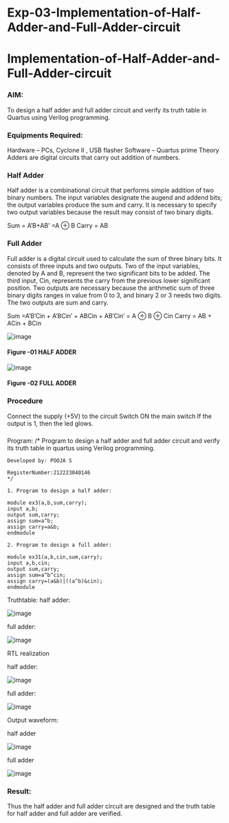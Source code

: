# Exp-03-Implementation-of-Half-Adder-and-Full-Adder-circuit

# Implementation-of-Half-Adder-and-Full-Adder-circuit
### AIM:
To design a half adder and full adder circuit and verify its truth table in Quartus using Verilog programming.

### Equipments Required:
Hardware – PCs, Cyclone II , USB flasher
Software – Quartus prime
Theory
Adders are digital circuits that carry out addition of numbers.

### Half Adder
Half adder is a combinational circuit that performs simple addition of two binary numbers. The input variables designate the augend and addend bits; the output variables produce the sum and carry. It is necessary to specify two output variables because the result may consist of two binary digits.

Sum = A’B+AB’ =A ⊕ B Carry = AB

### Full Adder
Full adder is a digital circuit used to calculate the sum of three binary bits. It consists of three inputs and two outputs. Two of the input variables, denoted by A and B, represent the two significant bits to be added. The third input, Cin, represents the carry from the previous lower significant position. Two outputs are necessary because the arithmetic sum of three binary digits ranges in value from 0 to 3, and binary 2 or 3 needs two digits. The two outputs are sum and carry.

Sum =A’B’Cin + A’BCin’ + ABCin + AB’Cin’ = A ⊕ B ⊕ Cin Carry = AB + ACin + BCin

 ![image](https://user-images.githubusercontent.com/36288975/163552156-a13e5a56-c638-4110-97d9-8896907c8d25.png)

#### Figure -01 HALF ADDER 


![image](https://user-images.githubusercontent.com/36288975/163552057-b3547877-6d07-45b4-b7e0-bcfebfad9e1d.png)

#### Figure -02 FULL ADDER 

### Procedure

Connect the supply (+5V) to the circuit
Switch ON the main switch
If the output is 1, then the led glows.
### 
Program:
/*
Program to design a half adder and full adder circuit and verify its truth table in quartus using Verilog programming.
```
Developed by: POOJA S

RegisterNumber:212223040146
*/

1. Program to design a half adder:

module ex3(a,b,sum,carry);
input a,b;
output sum,carry;
assign sum=a^b;
assign carry=a&b;
endmodule 

2. Program to design a full adder:

module ex31(a,b,cin,sum,carry);
input a,b,cin;
output sum,carry;
assign sum=a^b^cin;
assign carry=(a&b)|((a^b)&cin);
endmodule
````
Truthtable:
half adder:

![image](https://github.com/Thenmozhi-Palanisamy/Exp-02-Implementation-of-Half-Adder-and-Full-Adder-circuit/assets/95198708/f8a33cf4-faec-4a3a-9a45-ba14ae1b5bda)

full adder:

![image](https://github.com/Thenmozhi-Palanisamy/Exp-02-Implementation-of-Half-Adder-and-Full-Adder-circuit/assets/95198708/abf97517-ea99-40f1-affd-438e68f6cadb)


RTL realization

half adder:

![image](https://github.com/Thenmozhi-Palanisamy/Exp-02-Implementation-of-Half-Adder-and-Full-Adder-circuit/assets/95198708/17b7b349-8cf3-4da8-91e7-6650fd7e733e)

full adder:

![image](https://github.com/Thenmozhi-Palanisamy/Exp-02-Implementation-of-Half-Adder-and-Full-Adder-circuit/assets/95198708/884932e9-6396-4dc5-ad8b-e1d0ef690b61)

Output waveform:

half adder

![image](https://github.com/Thenmozhi-Palanisamy/Exp-02-Implementation-of-Half-Adder-and-Full-Adder-circuit/assets/95198708/a204ccf6-66f1-43d4-ae24-b980509a1acc)

full adder

![image](https://github.com/Thenmozhi-Palanisamy/Exp-02-Implementation-of-Half-Adder-and-Full-Adder-circuit/assets/95198708/b5c9748a-da88-428a-9fda-90b04a98d9d0)


### Result:
Thus the half adder and full adder circuit are designed and the truth table for half adder and full adder are verified.


